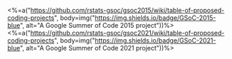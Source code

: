 <%=a("https://github.com/rstats-gsoc/gsoc2015/wiki/table-of-proposed-coding-projects", body=img("https://img.shields.io/badge/GSoC-2015-blue", alt="A Google Summer of Code 2015 project"))%>
<%=a("https://github.com/rstats-gsoc/gsoc2021/wiki/table-of-proposed-coding-projects", body=img("https://img.shields.io/badge/GSoC-2021-blue", alt="A Google Summer of Code 2021 project"))%>
